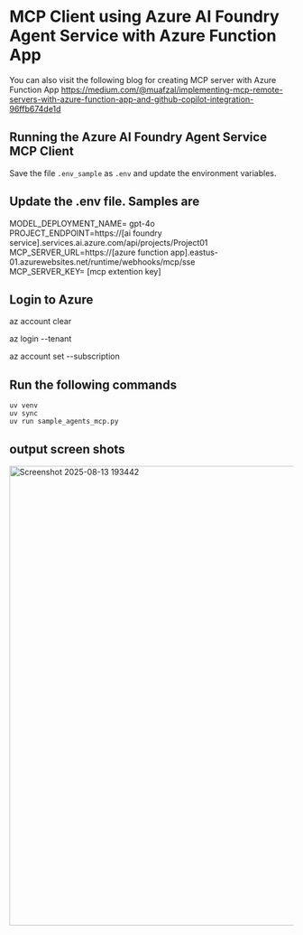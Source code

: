 # MCP Client using Azure AI Foundry Agent Service with Azure Function App

You can also visit the following blog for creating MCP server with Azure Function App
https://medium.com/@muafzal/implementing-mcp-remote-servers-with-azure-function-app-and-github-copilot-integration-96ffb674de1d


## Running the Azure AI Foundry Agent Service MCP Client

Save the file `.env_sample` as `.env` and update the environment variables. 

## Update the .env file. Samples are

MODEL_DEPLOYMENT_NAME= gpt-4o
<br>
PROJECT_ENDPOINT=https://[ai foundry service].services.ai.azure.com/api/projects/Project01
<br>
MCP_SERVER_URL=https://[azure function app].eastus-01.azurewebsites.net/runtime/webhooks/mcp/sse
<br>
MCP_SERVER_KEY= [mcp extention key]

## Login to Azure


az account clear

az login --tenant <tenant id if you have more that one tenant> 

az account set --subscription <subscription id where AI Foundry exists anf if you have more than one subscription in the account>                                                         

## Run the following commands
```
uv venv
uv sync
uv run sample_agents_mcp.py
```

## output screen shots

<img width="1920" height="814" alt="Screenshot 2025-08-13 193442" src="https://github.com/user-attachments/assets/5db874c0-2250-4489-8576-e048ac793767" />










